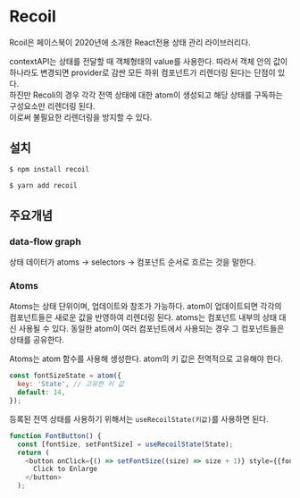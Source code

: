 # Recoil
Rcoil은 페이스북이 2020년에 소개한 React전용 상태 관리 라이브러리다.  
  
contextAPI는 상태를 전달할 때 객체형태의 value를 사용한다. 
따라서 객체 안의 값이 하나라도 변경되면 provider로 감싼 모든 하위 컴포넌트가 리렌더링 된다는 단점이 있다.  
하진만 Recoli의 경우 각각 전역 상태에 대한 atom이 생성되고 해당 상태를 구독하는 구성요소만 리렌더링 된다.  
이로써 불필요한 리렌더링을 방지할 수 있다.

## 설치
```bash
$ npm install recoil
```
```bash
$ yarn add recoil
```

## 주요개념
### data-flow graph
상태 데이터가 atoms -> selectors -> 컴포넌트 순서로 흐르는 것을 말한다.
### Atoms
Atoms는 상태 단위이며, 업데이트와 참조가 가능하다.
atom이 업데이트되면 각각의 컴포넌트들은 새로운 값을 반영하여 리렌더링 된다.
atoms는 컴포넌트 내부의 상태 대신 사용될 수 있다.
동일한 atom이 여러 컴포넌트에서 사용되는 경우 그 컴포넌트들은 상태를 공유한다.

Atoms는 atom 함수를 사용해 생성한다.
atom의 키 값은 전역적으로 고유해야 한다.
```js
const fontSizeState = atom({
  key: 'State', // 고유한 키 값
  default: 14,
});
```
등록된 전역 상태를 사용하기 위해서는 `useRecoilState(키값)`를 사용하면 된다.
```js
function FontButton() {
  const [fontSize, setFontSize] = useRecoilState(State);
  return (
    <button onClick={() => setFontSize((size) => size + 1)} style={{fontSize}}>
      Click to Enlarge
    </button>
  );
```
